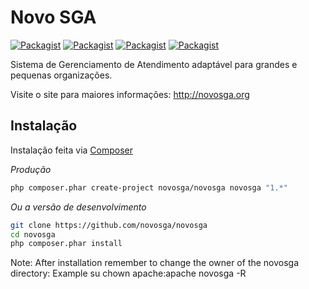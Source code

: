 # Novo SGA

[![Packagist](http://img.shields.io/packagist/v/novosga/novosga.svg)](https://packagist.org/packages/novosga/novosga)
[![Packagist](http://img.shields.io/packagist/dt/novosga/novosga.svg)](https://packagist.org/packages/novosga/novosga)
[![Packagist](http://img.shields.io/packagist/dm/novosga/novosga.svg)](https://packagist.org/packages/novosga/novosga)
[![Packagist](http://img.shields.io/packagist/dd/novosga/novosga.svg)](https://packagist.org/packages/novosga/novosga)

Sistema de Gerenciamento de Atendimento adaptável para grandes e pequenas organizações.

Visite o site para maiores informações: http://novosga.org

## Instalação

Instalação feita via [Composer](http://getcomposer.org/)

*Produção*

```sh
php composer.phar create-project novosga/novosga novosga "1.*"
```

*Ou a versão de desenvolvimento*

```sh
git clone https://github.com/novosga/novosga
cd novosga
php composer.phar install
```
Note: After installation remember to change the owner of the novosga directory: Example su chown apache:apache novosga -R
